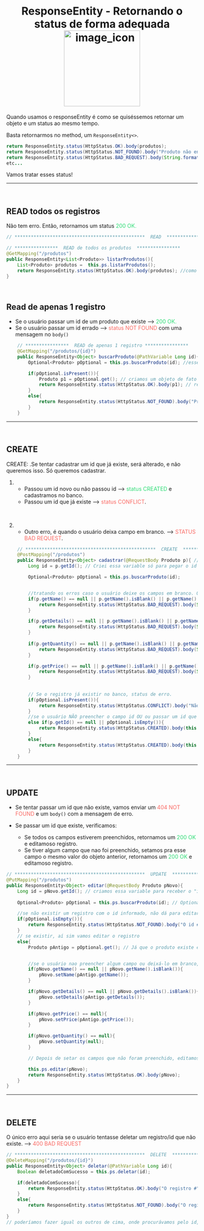<h1 align="center">
    ResponseEntity - Retornando o status de forma adequada
    <img src="https://cdn.iconscout.com/icon/premium/png-512-thumb/bad-request-7114835-5757162.png?f=avif&w=256" alt="image_icon" width="200px" align="center">
</h1>



Quando usamos o responseEntity é como se quiséssemos retornar um objeto e um status ao mesmo tempo.

Basta retornarmos no method, um `ResponseEntity<>`.

```java
return ResponseEntity.status(HttpStatus.OK).body(produtos);
return ResponseEntity.status(HttpStatus.NOT_FOUND).body("Produto não encontrado.");
return ResponseEntity.status(HttpStatus.BAD_REQUEST).body(String.format("O campo 'name' não foi preenchido."));
etc...
```

Vamos tratar esses status!

<hr>
<br>

## READ todos os registros

Não tem erro. Então, retornamos um status <span style="color:#2FDC76">200 OK.</span>

```java
// ************************************************  READ  ****************************************************************

// ****************  READ de todos os produtos  ****************
@GetMapping("/produtos")
public ResponseEntity<List<Produto>> listarProdutos(){
    List<Produto> produtos =  this.ps.listarProdutos();
    return ResponseEntity.status(HttpStatus.OK).body(produtos); //como é um status "ok", precisamos passar um objeto. Nesse caso, passamos a lista de produtos.
}

```


<br>

## Read de apenas 1 registro

- Se o usuário passar um id de um produto que existe --> <span style="color:#2FDC76">200 OK.</span>
- Se o usuário passar um id errado --> <span style="color:#FA6963">status NOT FOUND</span> com uma mensagem no `body()`

```java
    // ****************  READ de apenas 1 registro ****************
    @GetMapping("/produtos/{id}")
    public ResponseEntity<Object> buscarProduto(@PathVariable Long id){ // Perceba que... Esse method retorna um "Object", ou seja, pode retornar objetos de qualquer classe, já que toda class herda de "Object".
        Optional<Produto> pOptional = this.ps.buscarProduto(id); //esse method da service retorna um optional de produto

        if(pOptional.isPresent()){
            Produto p1 = pOptional.get(); // criamos um objeto de fato de "Produto"
            return ResponseEntity.status(HttpStatus.OK).body(p1); // retornamos o objeto procurado e o status ok.
        }
        else{
            return ResponseEntity.status(HttpStatus.NOT_FOUND).body("Produto não encontrado. Passe um ID válido!");
        }
    }

```

<hr>
<br>


## CREATE

CREATE:
 .Se tentar cadastrar um id que já existe, será alterado, e não queremos isso. Só queremos cadastrar.

1. 
    - Passou um id novo ou não passou id --> <span style="color:#2FDC76">status CREATED</span>  e cadastramos no banco.
    - Passou um id que já existe -->  <span style="color:#FA6963">status CONFLICT</span>.

<br>

2. 
    - Outro erro, é quando o usuário deixa campo em branco. --> <span style="color:#FA6963">STATUS BAD REQUEST</span>.



```java
    // ************************************************  CREATE  ****************************************************************
    @PostMapping("/produtos")
    public ResponseEntity<Object> cadastrar(@RequestBody Produto p){ // Esse method pode retornar qualquer objeto de qualquer classe
        Long id = p.getId(); // Criei essa variable só para pegar o id que o usuário passou no request body

        Optional<Produto> pOptional = this.ps.buscarProduto(id); 


        //tratando os erros caso o usuário deixe os campos em branco. O usuário precisa preencher todos os campos.
        if(p.getName() == null || p.getName().isBlank() || p.getName().isEmpty() ){
            return ResponseEntity.status(HttpStatus.BAD_REQUEST).body(String.format("O campo 'name' não foi preenchido."));
        }

        if(p.getDetails() == null || p.getName().isBlank() || p.getName().isEmpty() ){
            return ResponseEntity.status(HttpStatus.BAD_REQUEST).body(String.format("O campo 'details' não foi preenchido."));
        }
        
        if(p.getQuantity() == null || p.getName().isBlank() || p.getName().isEmpty() ){
            return ResponseEntity.status(HttpStatus.BAD_REQUEST).body(String.format("O campo 'quantity' não foi preenchido."));
        }

        if(p.getPrice() == null || p.getName().isBlank() || p.getName().isEmpty() ){
            return ResponseEntity.status(HttpStatus.BAD_REQUEST).body(String.format("O campo 'price' não foi preenchido."));
        }
        
        
        // Se o registro já existir no banco, status de erro.
        if(pOptional.isPresent()){
            return ResponseEntity.status(HttpStatus.CONFLICT).body("Não foi possível cadastar pois o id #" + id + " já existe." );
        }
        //se o usuário NÃO preencher o campo id OU ou passar um id que não exista no banco, aí sim cadastramos
        else if(p.getId() == null || pOptional.isEmpty()){
            return ResponseEntity.status(HttpStatus.CREATED).body(this.ps.cadastrar(p));
        }
        else{
            return ResponseEntity.status(HttpStatus.CREATED).body(this.ps.cadastrar(p));
        }
    }
```

<hr>
<br>

## UPDATE
- Se tentar passar um id que não existe, vamos enviar um  <span style="color:#FA6963">404 NOT FOUND</span> e um `body()` com a mensagem de erro.

- Se passar um id que existe, verificamos:
    - Se todos os campos estiverem preenchidos, retornamos um <span style="color:#2FDC76">200 OK</span> e editamoso registro.
    - Se tiver algum campo que nao foi preenchido, setamos pra esse campo o mesmo valor do objeto anterior, retornamos um <span style="color:#2FDC76">200 OK</span> e editamoso registro.


```java
// ************************************************  UPDATE  ****************************************************************
@PutMapping("/produtos")
public ResponseEntity<Object> editar(@RequestBody Produto pNovo){
    Long id = pNovo.getId(); // criamos essa variable para receber o "id", informado no request body pelo usuário
    
    Optional<Produto> pOptional = this.ps.buscarProduto(id); // Optional para verificar se de fato existe um registro com esse id.

    //se não existir um registro com o id informado, não dá para editar.
    if(pOptional.isEmpty()){
        return ResponseEntity.status(HttpStatus.NOT_FOUND).body("O id #" + id + " não existe.");
    }
    // se existir, aí sim vamos editar o registro
    else{
        Produto pAntigo = pOptional.get(); // Já que o produto existe e não é null, vamos criar de fato um objeto "Produto"


        //se o usuário nao preencher algum campo ou deixá-lo em branco, vamos setar o mesmo valor do campo do objeto antigo.
        if(pNovo.getName() == null || pNovo.getName().isBlank()){
            pNovo.setName(pAntigo.getName());
        }

        if(pNovo.getDetails() == null || pNovo.getDetails().isBlank()){
            pNovo.setDetails(pAntigo.getDetails());
        }

        if(pNovo.getPrice() == null){
            pNovo.setPrice(pAntigo.getPrice());
        }

        if(pNovo.getQuantity() == null){
            pNovo.setQuantity(null);
        }

        // Depois de setar os campos que não foram preenchido, editamos o registro

        this.ps.editar(pNovo);
        return ResponseEntity.status(HttpStatus.OK).body(pNovo);
    }
}
```


<hr>
<br>

## DELETE
O único erro aqui seria se o usuário tentasse deletar um registro/id que não existe. --> <span style="color:#FA6963">400 BAD REQUEST</span>


```java
// ************************************************  DELETE  ****************************************************************
@DeleteMapping("/produtos/{id}")
public ResponseEntity<Object> deletar(@PathVariable Long id){
    Boolean deletadoComSucesso = this.ps.deletar(id);

    if(deletadoComSucesso){
        return ResponseEntity.status(HttpStatus.OK).body("O registro #" + id + " foi deletado com sucesso");
    }
    else{
        return ResponseEntity.status(HttpStatus.NOT_FOUND).body("O registro #" + id + " não existe");
    }
}
// poderíamos fazer igual os outros de cima, onde procurávamos pelo id, etc...
```